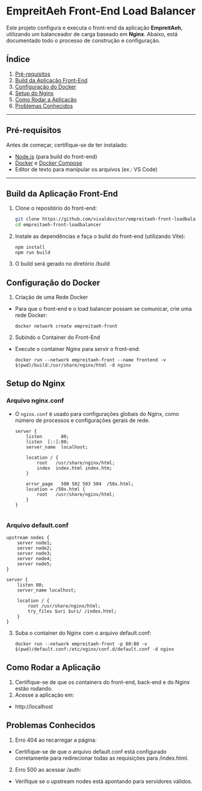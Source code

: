 # EmpreitAeh Front-End Load Balancer

Este projeto configura e executa o front-end da aplicação **EmpreitAeh**, utilizando um balanceador de carga baseado em **Nginx**. Abaixo, está documentado todo o processo de construção e configuração.

## Índice
1. [Pré-requisitos](#pré-requisitos)
2. [Build da Aplicação Front-End](#build-da-aplicação-front-end)
3. [Configuração do Docker](#configuração-do-docker)
4. [Setup do Nginx](#setup-do-nginx)
5. [Como Rodar a Aplicação](#como-rodar-a-aplicação)
6. [Problemas Conhecidos](#problemas-conhecidos)

---

## Pré-requisitos

Antes de começar, certifique-se de ter instalado:
- [Node.js](https://nodejs.org/) (para build do front-end)
- [Docker](https://www.docker.com/) e [Docker Compose](https://docs.docker.com/compose/)
- Editor de texto para manipular os arquivos (ex.: VS Code)

---

## Build da Aplicação Front-End

1. Clone o repositório do front-end:
    ```bash
    git clone https://github.com/vivaldovitor/empreitaeh-front-loadbalancer.git
    cd empreitaeh-front-loadbalancer
    ```

2. Instale as dependências e faça o build do front-end (utilizando Vite):
    ```
    npm install
    npm run build
    ```

3. O build será gerado no diretório /build


## Configuração do Docker

1. Criação de uma Rede Docker
- Para que o front-end e o load balancer possam se comunicar, crie uma rede Docker:
    ```
    docker network create empreitaeh-front
    ```

2. Subindo o Container do Front-End
- Execute o container Nginx para servir o front-end:
    ```
    docker run --network empreitaeh-front --name frontend -v $(pwd)/build:/usr/share/nginx/html -d nginx
    ```

## Setup do Nginx 

### Arquivo nginx.conf
- O `nginx.conf` é usado para configurações globais do Nginx, como número de processos e configurações gerais de rede.


    ```nginx
    server {
        listen       80;
        listen  [::]:80;
        server_name  localhost;

        location / {
            root   /usr/share/nginx/html;
            index  index.html index.htm;
        }

        error_page   500 502 503 504  /50x.html;
        location = /50x.html {
            root   /usr/share/nginx/html;
        }
    }
    

### Arquivo default.conf
    
    upstream nodes {
        server node1;
        server node2;
        server node3;
        server node4;
        server node5;
    }

    server {
        listen 80;
        server_name localhost;

        location / {
            root /usr/share/nginx/html;
            try_files $uri $uri/ /index.html;
        }
    }
    

3. Suba o container do Nginx com o arquivo default.conf:
    ```
    docker run --network empreitaeh-front -p 80:80 -v $(pwd)/default.conf:/etc/nginx/conf.d/default.conf -d nginx
    ```

## Como Rodar a Aplicação

1. Certifique-se de que os containers do front-end, back-end e do Nginx estão rodando.
2. Acesse a aplicação em:
- http://localhost


## Problemas Conhecidos

1. Erro 404 ao recarregar a página:

- Certifique-se de que o arquivo default.conf está configurado corretamente para redirecionar todas as requisições para /index.html.
    
2. Erro 500 ao acessar /auth:

- Verifique se o upstream nodes está apontando para servidores válidos.
